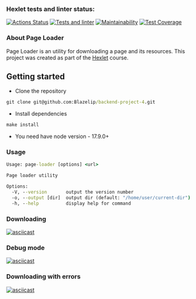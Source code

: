 ### Hexlet tests and linter status:
[![Actions Status](https://github.com/Blazelip/backend-project-4/workflows/hexlet-check/badge.svg)](https://github.com/Blazelip/backend-project-4/actions)
[![Tests and linter](https://github.com/Blazelip/backend-project-4/actions/workflows/my-check.yml/badge.svg)](https://github.com/Blazelip/backend-project-4/actions)
[![Maintainability](https://api.codeclimate.com/v1/badges/077b1f426eaefe680f9c/maintainability)](https://codeclimate.com/github/Blazelip/backend-project-4/maintainability)
[![Test Coverage](https://api.codeclimate.com/v1/badges/077b1f426eaefe680f9c/test_coverage)](https://codeclimate.com/github/Blazelip/backend-project-4/test_coverage)

### About Page Loader
Page Loader is an utility for downloading a page and its resources. This project was created as part of the [Hexlet](https://ru.hexlet.io/) course.


## Getting started
- Clone the repository
```cmd
git clone git@github.com:Blazelip/backend-project-4.git
```
- Install dependencies
```cmd
make install
```
- You need have node version - 17.9.0+

### Usage
```cmd
Usage: page-loader [options] <url>

Page loader utility

Options:
  -V, --version       output the version number
  -o, --output [dir]  output dir (default: "/home/user/current-dir")
  -h, --help          display help for command
```

### Downloading
[![asciicast](https://asciinema.org/a/63oac52rgNacizoTFd44R1VZN.svg)](https://asciinema.org/a/63oac52rgNacizoTFd44R1VZN)

### Debug mode
[![asciicast](https://asciinema.org/a/6WBXEli8xr5j4h3brFjUUHBSx.svg)](https://asciinema.org/a/6WBXEli8xr5j4h3brFjUUHBSx)

### Downloading with errors
[![asciicast](https://asciinema.org/a/tSwdRiZAl0g7tIYo5SoP7TCCT.svg)](https://asciinema.org/a/tSwdRiZAl0g7tIYo5SoP7TCCT)